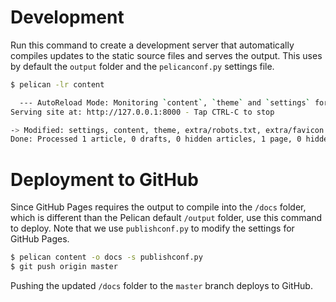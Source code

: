 # Development
Run this command to create a development server that automatically compiles updates to the static source files and serves the output. This uses by default the `output` folder and the `pelicanconf.py` settings file.  

```bash
$ pelican -lr content 

  --- AutoReload Mode: Monitoring `content`, `theme` and `settings` for changes. ---
Serving site at: http://127.0.0.1:8000 - Tap CTRL-C to stop

-> Modified: settings, content, theme, extra/robots.txt, extra/favicon.ico, extra/sitemap-index.xml, extra/sitemap-statuspages-0.xml, extra/sitemap.xml. re-generating...
Done: Processed 1 article, 0 drafts, 0 hidden articles, 1 page, 0 hidden pages and 0 draft pages in 0.19 seconds.
```
# Deployment to GitHub
Since GitHub Pages requires the output to compile into the `/docs` folder, which is different than the Pelican default `/output` folder, use this command to deploy. Note that we use `publishconf.py` to modify the settings for GitHub Pages. 
```bash
$ pelican content -o docs -s publishconf.py
$ git push origin master
```
Pushing the updated `/docs` folder to the `master` branch deploys to GitHub. 